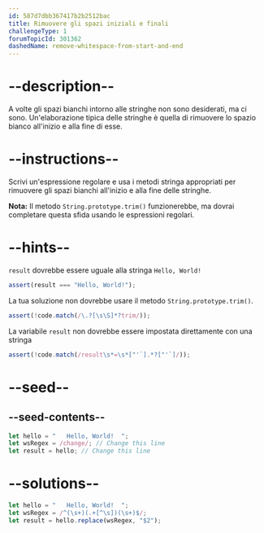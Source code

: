 ```yaml
---
id: 587d7dbb367417b2b2512bac
title: Rimuovere gli spazi iniziali e finali
challengeType: 1
forumTopicId: 301362
dashedName: remove-whitespace-from-start-and-end
---
```


# --description--

A volte gli spazi bianchi intorno alle stringhe non sono desiderati, ma ci sono. Un'elaborazione tipica delle stringhe è quella di rimuovere lo spazio bianco all'inizio e alla fine di esse.

# --instructions--

Scrivi un'espressione regolare e usa i metodi stringa appropriati per rimuovere gli spazi bianchi all'inizio e alla fine delle stringhe.

**Nota:** Il metodo `String.prototype.trim()` funzionerebbe, ma dovrai completare questa sfida usando le espressioni regolari.

# --hints--

`result` dovrebbe essere uguale alla stringa `Hello, World!`

```js
assert(result === "Hello, World!");
```

La tua soluzione non dovrebbe usare il metodo `String.prototype.trim()`.

```js
assert(!code.match(/\.?[\s\S]*?trim/));
```

La variabile `result` non dovrebbe essere impostata direttamente con una stringa

```js
assert(!code.match(/result\s*=\s*["'`].*?["'`]/));
```

# --seed--

## --seed-contents--

```js
let hello = "   Hello, World!  ";
let wsRegex = /change/; // Change this line
let result = hello; // Change this line
```

# --solutions--

```js
let hello = "   Hello, World!  ";
let wsRegex = /^(\s+)(.+[^\s])(\s+)$/;
let result = hello.replace(wsRegex, "$2");
```
